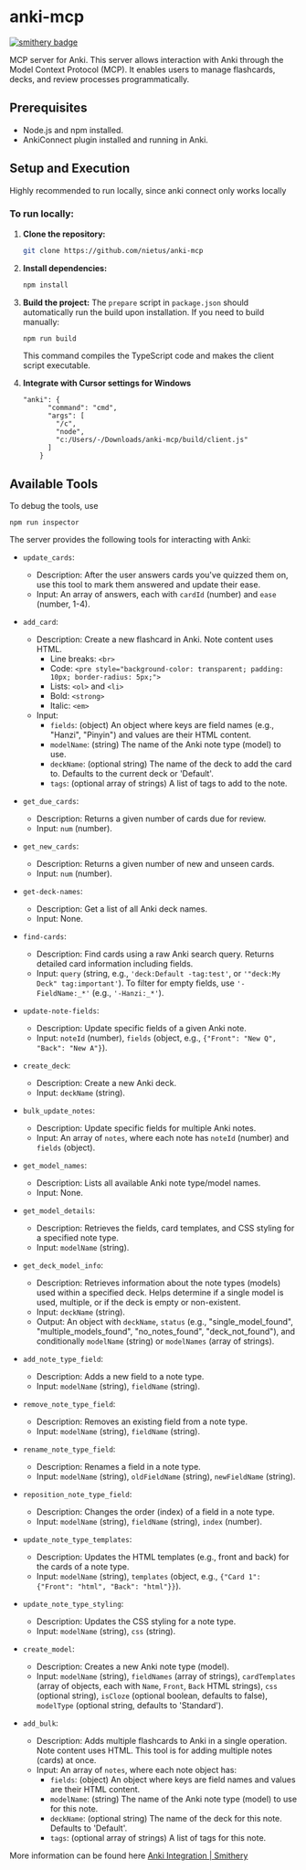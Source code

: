 # anki-mcp

[![smithery badge](https://smithery.ai/badge/@nietus/anki-mcp)](https://smithery.ai/server/@nietus/anki-mcp)

MCP server for Anki. This server allows interaction with Anki through the Model Context Protocol (MCP). It enables users to manage flashcards, decks, and review processes programmatically.

## Prerequisites

- Node.js and npm installed.
- AnkiConnect plugin installed and running in Anki.

## Setup and Execution

Highly recommended to run locally, since anki connect only works locally

### To run locally:

1. **Clone the repository:**

   ```bash
   git clone https://github.com/nietus/anki-mcp
   ```


2. **Install dependencies:**

   ```bash
   npm install
   ```

3. **Build the project:**
   The `prepare` script in `package.json` should automatically run the build upon installation. If you need to build manually:

   ```bash
   npm run build
   ```

   This command compiles the TypeScript code and makes the client script executable.

4. **Integrate with Cursor settings for Windows**

   ```
   "anki": {
         "command": "cmd",
         "args": [
           "/c",
           "node",
           "c:/Users/-/Downloads/anki-mcp/build/client.js"
         ]
       }
   ```

## Available Tools

To debug the tools, use

```
npm run inspector
```

The server provides the following tools for interacting with Anki:

- `update_cards`:

  - Description: After the user answers cards you've quizzed them on, use this tool to mark them answered and update their ease.
  - Input: An array of answers, each with `cardId` (number) and `ease` (number, 1-4).

- `add_card`:

  - Description: Create a new flashcard in Anki. Note content uses HTML.
    - Line breaks: `<br>`
    - Code: `<pre style="background-color: transparent; padding: 10px; border-radius: 5px;">`
    - Lists: `<ol>` and `<li>`
    - Bold: `<strong>`
    - Italic: `<em>`
  - Input:
    - `fields`: (object) An object where keys are field names (e.g., "Hanzi", "Pinyin") and values are their HTML content.
    - `modelName`: (string) The name of the Anki note type (model) to use.
    - `deckName`: (optional string) The name of the deck to add the card to. Defaults to the current deck or 'Default'.
    - `tags`: (optional array of strings) A list of tags to add to the note.

- `get_due_cards`:

  - Description: Returns a given number of cards due for review.
  - Input: `num` (number).

- `get_new_cards`:

  - Description: Returns a given number of new and unseen cards.
  - Input: `num` (number).

- `get-deck-names`:

  - Description: Get a list of all Anki deck names.
  - Input: None.

- `find-cards`:

  - Description: Find cards using a raw Anki search query. Returns detailed card information including fields.
  - Input: `query` (string, e.g., `'deck:Default -tag:test'`, or `'"deck:My Deck" tag:important'`). To filter for empty fields, use `'-FieldName:_*'` (e.g., `'-Hanzi:_*'`).

- `update-note-fields`:

  - Description: Update specific fields of a given Anki note.
  - Input: `noteId` (number), `fields` (object, e.g., `{"Front": "New Q", "Back": "New A"}`).

- `create_deck`:

  - Description: Create a new Anki deck.
  - Input: `deckName` (string).

- `bulk_update_notes`:

  - Description: Update specific fields for multiple Anki notes.
  - Input: An array of `notes`, where each note has `noteId` (number) and `fields` (object).

- `get_model_names`:

  - Description: Lists all available Anki note type/model names.
  - Input: None.

- `get_model_details`:

  - Description: Retrieves the fields, card templates, and CSS styling for a specified note type.
  - Input: `modelName` (string).

- `get_deck_model_info`:

  - Description: Retrieves information about the note types (models) used within a specified deck. Helps determine if a single model is used, multiple, or if the deck is empty or non-existent.
  - Input: `deckName` (string).
  - Output: An object with `deckName`, `status` (e.g., "single_model_found", "multiple_models_found", "no_notes_found", "deck_not_found"), and conditionally `modelName` (string) or `modelNames` (array of strings).

- `add_note_type_field`:

  - Description: Adds a new field to a note type.
  - Input: `modelName` (string), `fieldName` (string).

- `remove_note_type_field`:

  - Description: Removes an existing field from a note type.
  - Input: `modelName` (string), `fieldName` (string).

- `rename_note_type_field`:

  - Description: Renames a field in a note type.
  - Input: `modelName` (string), `oldFieldName` (string), `newFieldName` (string).

- `reposition_note_type_field`:

  - Description: Changes the order (index) of a field in a note type.
  - Input: `modelName` (string), `fieldName` (string), `index` (number).

- `update_note_type_templates`:

  - Description: Updates the HTML templates (e.g., front and back) for the cards of a note type.
  - Input: `modelName` (string), `templates` (object, e.g., `{"Card 1": {"Front": "html", "Back": "html"}}`).

- `update_note_type_styling`:

  - Description: Updates the CSS styling for a note type.
  - Input: `modelName` (string), `css` (string).

- `create_model`:

  - Description: Creates a new Anki note type (model).
  - Input: `modelName` (string), `fieldNames` (array of strings), `cardTemplates` (array of objects, each with `Name`, `Front`, `Back` HTML strings), `css` (optional string), `isCloze` (optional boolean, defaults to false), `modelType` (optional string, defaults to 'Standard').

- `add_bulk`:

  - Description: Adds multiple flashcards to Anki in a single operation. Note content uses HTML. This tool is for adding multiple notes (cards) at once.
  - Input: An array of `notes`, where each note object has:
    - `fields`: (object) An object where keys are field names and values are their HTML content.
    - `modelName`: (string) The name of the Anki note type (model) to use for this note.
    - `deckName`: (optional string) The name of the deck for this note. Defaults to 'Default'.
    - `tags`: (optional array of strings) A list of tags for this note.

More information can be found here [Anki Integration | Smithery](https://smithery.ai/server/@nietus/anki-mcp)
